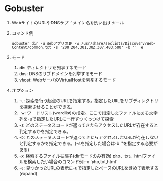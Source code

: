 # Gobuster
  
1. WebサイトのURLやDNSサブドメイン名を洗い出すツール
2. コマンド例

    ``` shell
    gobuster dir -u WebアプリのIP -w /usr/share/seclists/Discovery/Web-Content/common.txt -s '200,204,301,302,307,403,500' -b '' -e
    ```

3. モード
   1. dir: ディレクトリを列挙するモード
   2. dns: DNSのサブドメインを列挙するモード
   3. vhost: WebサーバのVirtualHostを列挙するモード
4. オプション
   1. -u: 探索を行う起点のURLを指定する。指定したURLをサブディレクトリを探索させることができる。
   2. -w: ワードリスト(wordlist)の指定、ここで指定したファイルにある文字列を-uで指定したURLに一行ずつくっつけて探索
   3. -s: どのステータスコードが返ってきたらアクセスしたURLが存在すると判定するかを指定できる。
   4. -b: どのステータスコードが返ってきたらアクセスしたURLが存在しないと判定するかを指定できる。(-sを指定した場合は-b ''を指定する必要がある)
   5. -x: 検索するファイル拡張子(dirモードのみ有効) php、txt、htmlファイルを検索したい場合のコマンド例:-x 'php,txt,html'
   6. -e: 見つかったURLの表示に-uで指定したベースのURLを含めて表示する(expand)
